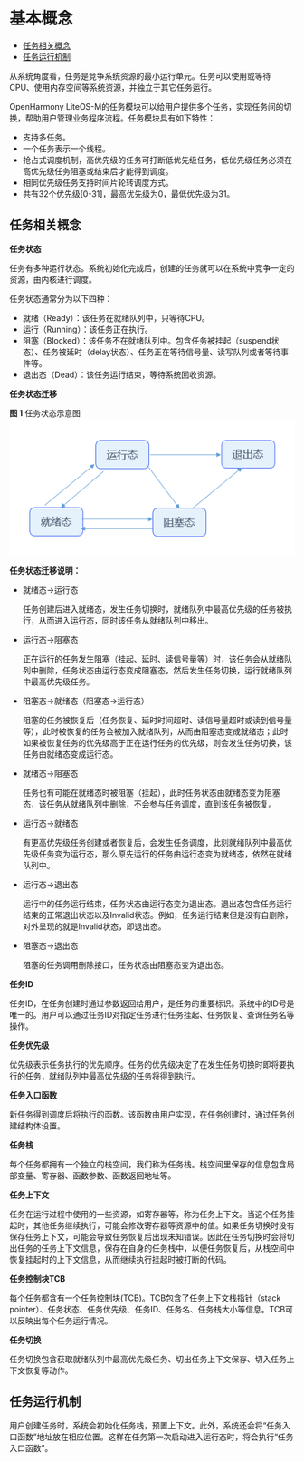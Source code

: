# 基本概念<a name="ZH-CN_TOPIC_0000001123863155"></a>

-   [任务相关概念](#section673132352511)
-   [任务运行机制](#section176294469251)

从系统角度看，任务是竞争系统资源的最小运行单元。任务可以使用或等待CPU、使用内存空间等系统资源，并独立于其它任务运行。

OpenHarmony LiteOS-M的任务模块可以给用户提供多个任务，实现任务间的切换，帮助用户管理业务程序流程。任务模块具有如下特性：

-   支持多任务。
-   一个任务表示一个线程。
-   抢占式调度机制，高优先级的任务可打断低优先级任务，低优先级任务必须在高优先级任务阻塞或结束后才能得到调度。
-   相同优先级任务支持时间片轮转调度方式。
-   共有32个优先级\[0-31\]，最高优先级为0，最低优先级为31。

## 任务相关概念<a name="section673132352511"></a>

**任务状态**

任务有多种运行状态。系统初始化完成后，创建的任务就可以在系统中竞争一定的资源，由内核进行调度。

任务状态通常分为以下四种：

-   就绪（Ready）：该任务在就绪队列中，只等待CPU。
-   运行（Running）：该任务正在执行。
-   阻塞（Blocked）：该任务不在就绪队列中。包含任务被挂起（suspend状态）、任务被延时（delay状态）、任务正在等待信号量、读写队列或者等待事件等。
-   退出态（Dead）：该任务运行结束，等待系统回收资源。

**任务状态迁移**

**图 1**  任务状态示意图<a name="fig65504113015"></a>  
![](figure/任务状态示意图.png "任务状态示意图")

**任务状态迁移说明：**

-   就绪态→运行态

    任务创建后进入就绪态，发生任务切换时，就绪队列中最高优先级的任务被执行，从而进入运行态，同时该任务从就绪队列中移出。

-   运行态→阻塞态

    正在运行的任务发生阻塞（挂起、延时、读信号量等）时，该任务会从就绪队列中删除，任务状态由运行态变成阻塞态，然后发生任务切换，运行就绪队列中最高优先级任务。

-   阻塞态→就绪态（阻塞态→运行态）

    阻塞的任务被恢复后（任务恢复、延时时间超时、读信号量超时或读到信号量等），此时被恢复的任务会被加入就绪队列，从而由阻塞态变成就绪态；此时如果被恢复任务的优先级高于正在运行任务的优先级，则会发生任务切换，该任务由就绪态变成运行态。

-   就绪态→阻塞态

    任务也有可能在就绪态时被阻塞（挂起），此时任务状态由就绪态变为阻塞态，该任务从就绪队列中删除，不会参与任务调度，直到该任务被恢复。

-   运行态→就绪态

    有更高优先级任务创建或者恢复后，会发生任务调度，此刻就绪队列中最高优先级任务变为运行态，那么原先运行的任务由运行态变为就绪态，依然在就绪队列中。

-   运行态→退出态

    运行中的任务运行结束，任务状态由运行态变为退出态。退出态包含任务运行结束的正常退出状态以及Invalid状态。例如，任务运行结束但是没有自删除，对外呈现的就是Invalid状态，即退出态。

-   阻塞态→退出态

    阻塞的任务调用删除接口，任务状态由阻塞态变为退出态。


**任务ID**

任务ID，在任务创建时通过参数返回给用户，是任务的重要标识。系统中的ID号是唯一的。用户可以通过任务ID对指定任务进行任务挂起、任务恢复、查询任务名等操作。

**任务优先级**

优先级表示任务执行的优先顺序。任务的优先级决定了在发生任务切换时即将要执行的任务，就绪队列中最高优先级的任务将得到执行。

**任务入口函数**

新任务得到调度后将执行的函数。该函数由用户实现，在任务创建时，通过任务创建结构体设置。

**任务栈**

每个任务都拥有一个独立的栈空间，我们称为任务栈。栈空间里保存的信息包含局部变量、寄存器、函数参数、函数返回地址等。

**任务上下文**

任务在运行过程中使用的一些资源，如寄存器等，称为任务上下文。当这个任务挂起时，其他任务继续执行，可能会修改寄存器等资源中的值。如果任务切换时没有保存任务上下文，可能会导致任务恢复后出现未知错误。因此在任务切换时会将切出任务的任务上下文信息，保存在自身的任务栈中，以便任务恢复后，从栈空间中恢复挂起时的上下文信息，从而继续执行挂起时被打断的代码。

**任务控制块TCB**

每个任务都含有一个任务控制块\(TCB\)。TCB包含了任务上下文栈指针（stack pointer）、任务状态、任务优先级、任务ID、任务名、任务栈大小等信息。TCB可以反映出每个任务运行情况。

**任务切换**

任务切换包含获取就绪队列中最高优先级任务、切出任务上下文保存、切入任务上下文恢复等动作。

## 任务运行机制<a name="section176294469251"></a>

用户创建任务时，系统会初始化任务栈，预置上下文。此外，系统还会将“任务入口函数”地址放在相应位置。这样在任务第一次启动进入运行态时，将会执行“任务入口函数”。

